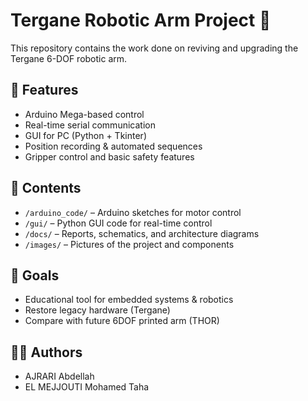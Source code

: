# Tergane Robotic Arm Project 🤖

This repository contains the work done on reviving and upgrading the Tergane 6-DOF robotic arm.

## 🔧 Features
- Arduino Mega-based control
- Real-time serial communication
- GUI for PC (Python + Tkinter)
- Position recording & automated sequences
- Gripper control and basic safety features

## 📁 Contents
- `/arduino_code/` – Arduino sketches for motor control
- `/gui/` – Python GUI code for real-time control
- `/docs/` – Reports, schematics, and architecture diagrams
- `/images/` – Pictures of the project and components

## 🎯 Goals
- Educational tool for embedded systems & robotics
- Restore legacy hardware (Tergane)
- Compare with future 6DOF printed arm (THOR)

## 👨‍💻 Authors
- AJRARI Abdellah
- EL MEJJOUTI Mohamed Taha


